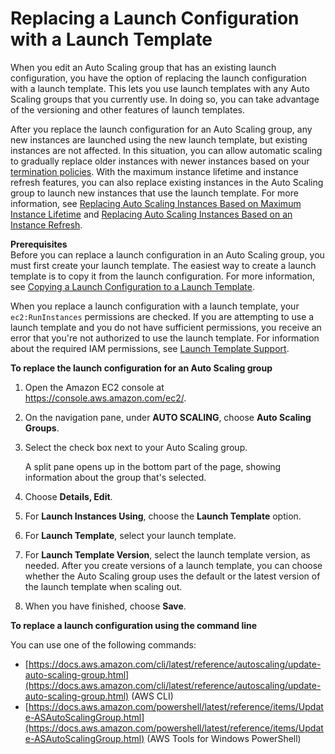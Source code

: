 # Replacing a Launch Configuration with a Launch Template<a name="replace-launch-config"></a>

When you edit an Auto Scaling group that has an existing launch configuration, you have the option of replacing the launch configuration with a launch template\. This lets you use launch templates with any Auto Scaling groups that you currently use\. In doing so, you can take advantage of the versioning and other features of launch templates\. 

After you replace the launch configuration for an Auto Scaling group, any new instances are launched using the new launch template, but existing instances are not affected\. In this situation, you can allow automatic scaling to gradually replace older instances with newer instances based on your [termination policies](as-instance-termination.md)\. With the maximum instance lifetime and instance refresh features, you can also replace existing instances in the Auto Scaling group to launch new instances that use the launch template\. For more information, see [Replacing Auto Scaling Instances Based on Maximum Instance Lifetime](asg-max-instance-lifetime.md) and [Replacing Auto Scaling Instances Based on an Instance Refresh](asg-instance-refresh.md)\.

**Prerequisites**  
Before you can replace a launch configuration in an Auto Scaling group, you must first create your launch template\. The easiest way to create a launch template is to copy it from the launch configuration\. For more information, see [Copying a Launch Configuration to a Launch Template](copy-launch-config.md)\.

When you replace a launch configuration with a launch template, your `ec2:RunInstances` permissions are checked\. If you are attempting to use a launch template and you do not have sufficient permissions, you receive an error that you're not authorized to use the launch template\. For information about the required IAM permissions, see [Launch Template Support](ec2-auto-scaling-launch-template-permissions.md)\.

**To replace the launch configuration for an Auto Scaling group**

1. Open the Amazon EC2 console at [https://console\.aws\.amazon\.com/ec2/](https://console.aws.amazon.com/ec2/)\.

1. On the navigation pane, under **AUTO SCALING**, choose **Auto Scaling Groups**\.

1. Select the check box next to your Auto Scaling group\. 

   A split pane opens up in the bottom part of the page, showing information about the group that's selected\. 

1. Choose **Details, Edit**\. 

1. For **Launch Instances Using**, choose the **Launch Template** option\.

1. For **Launch Template**, select your launch template\.

1. For **Launch Template Version**, select the launch template version, as needed\. After you create versions of a launch template, you can choose whether the Auto Scaling group uses the default or the latest version of the launch template when scaling out\.

1. When you have finished, choose **Save**\. 

**To replace a launch configuration using the command line**

You can use one of the following commands:
+ [https://docs.aws.amazon.com/cli/latest/reference/autoscaling/update-auto-scaling-group.html](https://docs.aws.amazon.com/cli/latest/reference/autoscaling/update-auto-scaling-group.html) \(AWS CLI\)
+ [https://docs.aws.amazon.com/powershell/latest/reference/items/Update-ASAutoScalingGroup.html](https://docs.aws.amazon.com/powershell/latest/reference/items/Update-ASAutoScalingGroup.html) \(AWS Tools for Windows PowerShell\)